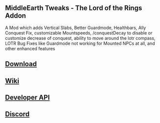 ## MiddleEarth Tweaks - The Lord of the Rings Addon
A Mod which adds Vertical Slabs, Better Guardmode, Healthbars, Ally Conquest Fix, customizable Mountspeeds, /conquestDecay to disable or customize decrease of conquest, ability to move around the lotr compass, LOTR Bug Fixes like Guardmode not working for Mounted NPCs at all, and other enhanced features
## [Download](https://www.curseforge.com/minecraft/mc-mods/middleearth-tweaks)
## [Wiki](https://github.com/Javanosa/MiddleEarth-Tweaks/blob/main/Wiki.md)
## [Developer API](https://github.com/Javanosa/MiddleEarth-Tweaks/blob/main/MeTweaksAPI.java)
## [Discord](https://discord.gg/maHfVhGaah)
